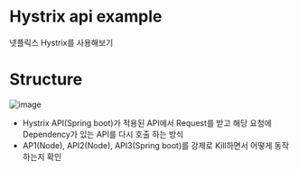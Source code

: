 # Hystrix api example
넷플릭스 Hystrix를 사용해보기

# Structure
![image](./images/overview.png)
- Hystrix API(Spring boot)가 적용된 API에서 Request를 받고 해당 요청에 Dependency가 있는 API를 다시 호출 하는 방식
- AP1(Node), API2(Node), API3(Spring boot)를 강제로 Kill하면서 어떻게 동작하는지 확인
